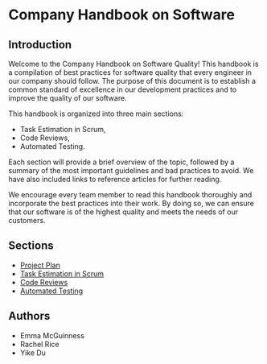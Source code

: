 # Company Handbook on Software
## Introduction
Welcome to the Company Handbook on Software Quality! This handbook is a compilation of best practices for software quality that every engineer in our company should follow. The purpose of this document is to establish a common standard of excellence in our development practices and to improve the quality of our software.

This handbook is organized into three main sections: 
 - Task Estimation in Scrum, 
 - Code Reviews,  
 - Automated Testing. 
 
 Each section will provide a brief overview of the topic, followed by a summary of the most important guidelines and bad practices to avoid. We have also included links to reference articles for further reading.

We encourage every team member to read this handbook thoroughly and incorporate the best practices into their work. By doing so, we can ensure that our software is of the highest quality and meets the needs of our customers.

## Sections
- [Project Plan](project-plan.md)
- [Task Estimation in Scrum](./sections/task-estimation.md)
- [Code Reviews](./sections/code-reviews.md)
- [Automated Testing](./sections/testing.md)

## Authors
- Emma McGuinness
- Rachel Rice
- Yike Du